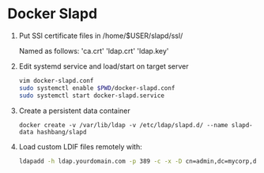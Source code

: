 # Docker Slapd

1. Put SSl certificate files in /home/$USER/slapd/ssl/

    Named as follows: 'ca.crt' 'ldap.crt' 'ldap.key'

2. Edit systemd service and load/start on target server

    ```bash
    vim docker-slapd.conf
    sudo systemctl enable $PWD/docker-slapd.conf
    sudo systemctl start docker-slapd.service
    ```

3. Create a persistent data container

    ```
    docker create -v /var/lib/ldap -v /etc/ldap/slapd.d/ --name slapd-data hashbang/slapd
    ```

4. Load custom LDIF files remotely with: 

    ```bash
    ldapadd -h ldap.yourdomain.com -p 389 -c -x -D cn=admin,dc=mycorp,dc=com -W -f somefile.ldif
    ```

